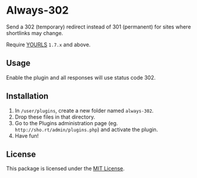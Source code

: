 # Always-302

Send a 302 (temporary) redirect instead of 301 (permanent) for sites where shortlinks may change.

Require [YOURLS](https://yourls.org) `1.7.x` and above.

## Usage

Enable the plugin and all responses will use status code 302.

## Installation

1. In `/user/plugins`, create a new folder named `always-302`.
2. Drop these files in that directory.
3. Go to the Plugins administration page (eg. `http://sho.rt/admin/plugins.php`) and activate the plugin.
4. Have fun!

## License

This package is licensed under the [MIT License](LICENSE).
